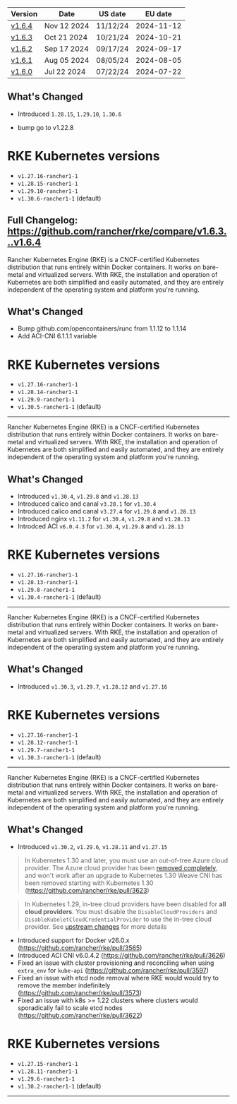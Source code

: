 | Version | Date | US date | EU date |
| ------- | ---- | ------- | ------- |
| [v1.6.4](rke-v1.6.md#release-v164) | Nov 12 2024 | 11/12/24 | 2024-11-12 |
| [v1.6.3](rke-v1.6.md#release-v163) | Oct 21 2024 | 10/21/24 | 2024-10-21 |
| [v1.6.2](rke-v1.6.md#release-v162) | Sep 17 2024 | 09/17/24 | 2024-09-17 |
| [v1.6.1](rke-v1.6.md#release-v161) | Aug 05 2024 | 08/05/24 | 2024-08-05 |
| [v1.6.0](rke-v1.6.md#release-v160) | Jul 22 2024 | 07/22/24 | 2024-07-22 |



## What's Changed
- Introduced `1.28.15`, `1.29.10`, `1.30.6`
* bump go to v1.22.8

# RKE Kubernetes versions
- `v1.27.16-rancher1-1`
- `v1.28.15-rancher1-1`
- `v1.29.10-rancher1-1`
- `v1.30.6-rancher1-1` (default)

**Full Changelog**: https://github.com/rancher/rke/compare/v1.6.3...v1.6.4
-----
Rancher Kubernetes Engine (RKE) is a CNCF-certified Kubernetes distribution that runs entirely within Docker containers. It works on bare-metal and virtualized servers. With RKE, the installation and operation of Kubernetes are both simplified and easily automated, and they are entirely independent of the operating system and platform you're running.

## What's Changed
* Bump github.com/opencontainers/runc from 1.1.12 to 1.1.14  
* Add ACI-CNI 6.1.1.1 variable  


# RKE Kubernetes versions
- `v1.27.16-rancher1-1`
- `v1.28.14-rancher1-1`
- `v1.29.9-rancher1-1`
- `v1.30.5-rancher1-1` (default)
-----
Rancher Kubernetes Engine (RKE) is a CNCF-certified Kubernetes distribution that runs entirely within Docker containers. It works on bare-metal and virtualized servers. With RKE, the installation and operation of Kubernetes are both simplified and easily automated, and they are entirely independent of the operating system and platform you're running.

## What's Changed
- Introduced `v1.30.4`, `v1.29.8` and `v1.28.13`
- Introduced calico and canal `v3.28.1` for `v1.30.4`
- Introduced calico and canal  `v3.27.4` for `v1.29.8` and `v1.28.13`
- Introduced nginx `v1.11.2` for `v1.30.4`, `v1.29.8` and `v1.28.13` 
- Introdced ACI `v6.0.4.3` for `v1.30.4`, `v1.29.8` and `v1.28.13`  

# RKE Kubernetes versions
- `v1.27.16-rancher1-1`
- `v1.28.13-rancher1-1`
- `v1.29.8-rancher1-1`
- `v1.30.4-rancher1-1` (default)

-----
Rancher Kubernetes Engine (RKE) is a CNCF-certified Kubernetes distribution that runs entirely within Docker containers. It works on bare-metal and virtualized servers. With RKE, the installation and operation of Kubernetes are both simplified and easily automated, and they are entirely independent of the operating system and platform you're running.

## What's Changed
- Introduced `v1.30.3`, `v1.29.7`, `v1.28.12` and `v1.27.16`

# RKE Kubernetes versions
- `v1.27.16-rancher1-1`
- `v1.28.12-rancher1-1`
- `v1.29.7-rancher1-1`
- `v1.30.3-rancher1-1` (default) 

-----
Rancher Kubernetes Engine (RKE) is a CNCF-certified Kubernetes distribution that runs entirely within Docker containers. It works on bare-metal and virtualized servers. With RKE, the installation and operation of Kubernetes are both simplified and easily automated, and they are entirely independent of the operating system and platform you're running.

## What's Changed
- Introduced `v1.30.2`, `v1.29.6`, `v1.28.11` and `v1.27.15`

>  In Kubernetes 1.30 and later, you must use an out-of-tree Azure cloud provider. The Azure cloud provider has been [removed completely](https://github.com/kubernetes/kubernetes/pull/122857), and won't work after an upgrade to Kubernetes 1.30 
> Weave CNI has been removed starting with Kubernetes 1.30 (https://github.com/rancher/rke/pull/3623)

> In Kubernetes 1.29, in-tree cloud providers have been disabled for **all cloud providers**. You must disable the `DisableCloudProviders` and `DisableKubeletCloudCredentialProvider` to use the in-tree cloud provider. See [upstream changes](https://github.com/kubernetes/kubernetes/pull/117503) for more details 

- Introduced support for Docker v26.0.x (https://github.com/rancher/rke/pull/3565) 
- Introduced ACI CNI v6.0.4.2 (https://github.com/rancher/rke/pull/3626)
- Fixed an issue with cluster provisioning and reconciling when using `extra_env` for `kube-api` (https://github.com/rancher/rke/pull/3597) 
- Fixed an issue with etcd node removal where RKE would would try to remove the member indefinitely (https://github.com/rancher/rke/pull/3573) 
- Fixed an issue with k8s >= 1.22 clusters where clusters would sporadically fail to scale etcd nodes (https://github.com/rancher/rke/pull/3622) 

# RKE Kubernetes versions
- `v1.27.15-rancher1-1`
- `v1.28.11-rancher1-1`
- `v1.29.6-rancher1-1`
- `v1.30.2-rancher1-1` (default) 

-----
